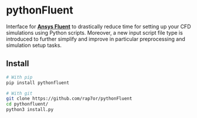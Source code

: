 # pythonFluent
Interface for [**Ansys Fluent**][ansys-fluent] to drastically reduce time for setting up your CFD simulations using Python scripts. Moreover, a new input script file type is introduced to further simplify and improve in particular preprocessing and simulation setup tasks.

[ansys-fluent]: https://www.ansys.com/products/fluids/ansys-fluent

## Install
```sh
# With pip
pip install pythonfluent
```

```sh
# With git
git clone https://github.com/rap7or/pythonFluent
cd pythonfluent/
python3 install.py
```

